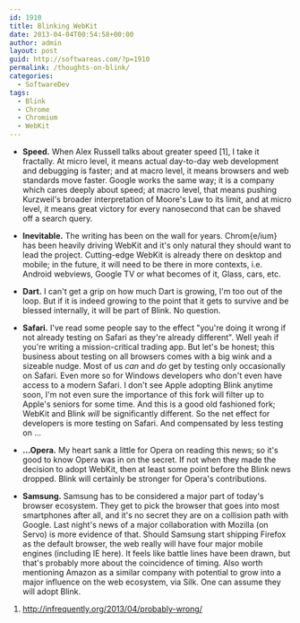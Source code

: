 ```yaml
---
id: 1910
title: Blinking WebKit
date: 2013-04-04T00:54:58+00:00
author: admin
layout: post
guid: http://softwareas.com/?p=1910
permalink: /thoughts-on-blink/
categories:
  - SoftwareDev
tags:
  - Blink
  - Chrome
  - Chromium
  - WebKit
---
```

* **Speed.** When Alex Russell talks about greater speed [1], I take it fractally. At micro level, it means actual day-to-day web development and debugging is faster; and at macro level, it means browsers and web standards move faster. Google works the same way; it is a company which cares deeply about speed; at macro level, that means pushing Kurzweil's broader interpretation of Moore's Law to its limit, and at micro level, it means great victory for every nanosecond that can be shaved off a search query.

* **Inevitable.** The writing has been on the wall for years. Chrom{e/ium} has been heavily driving WebKit and it's only natural they should want to lead the project. Cutting-edge WebKit is already there on desktop and mobile; in the future, it will need to be there in more contexts, i.e. Android webviews, Google TV or what becomes of it, Glass, cars, etc.

* **Dart.** I can't get a grip on how much Dart is growing, I'm too out of the loop. But if it is indeed growing to the point that it gets to survive and be blessed internally, it will be part of Blink. No question.

* **Safari.** I've read some people say to the effect "you're doing it wrong if not already testing on Safari as they're already different". Well yeah if you're writing a mission-critical trading app. But let's be honest; this business about testing on all browsers comes with a big wink and a sizeable nudge. Most of us _can_ and _do_ get by testing only occasionally on Safari. Even more so for Windows developers who don't even have access to a modern Safari. I don't see Apple adopting Blink anytime soon, I'm not even sure the importance of this fork will filter up to Apple's seniors for some time. And this is a good old fashioned fork; WebKit and Blink *will* be significantly different. So the net effect for developers is more testing on Safari. And compensated by less testing on ...

* **...Opera.**  My heart sank a little for Opera on reading this news; so it's good to know Opera was in on the secret. If not when they made the decision to adopt WebKit, then at least some point before the Blink news dropped. Blink will certainly be stronger for Opera's contributions.

* **Samsung.** Samsung has to be considered a major part of today's browser ecosystem. They get to pick the browser that goes into most smartphones after all, and it's no secret they are on a collision path with Google. Last night's news of a major collaboration with Mozilla (on Servo) is more evidence of that. Should Samsung start shipping Firefox as the default browser, the web really will have four major mobile engines (including IE here). It feels like battle lines have been drawn, but that's probably more about the coincidence of timing. Also worth mentioning Amazon as a similar company with potential to grow into a major influence on the web ecosystem, via Silk. One can assume they will adopt Blink.

1. http://infrequently.org/2013/04/probably-wrong/
